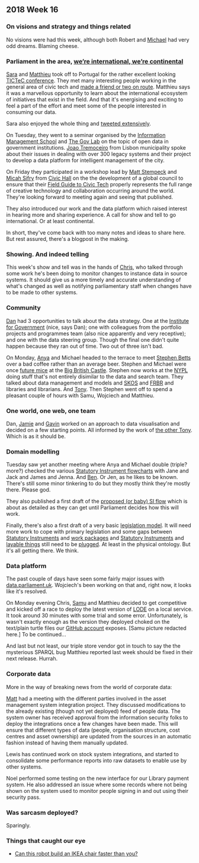 ## 2018 Week 16

### On visions and strategy and things related

No visions were had this week, although both Robert and [Michael](https://twitter.com/fantasticlife) had very odd dreams. Blaming cheese.

### Parliament in the area, [we’re international, we’re continental](https://www.youtube.com/watch?v=pNfHoPIxhXM&t=1m9s)

[Sara](https://twitter.com/sarafreis) and [Matthieu](https://twitter.com/cognithive) took off to Portugal for the rather excellent looking [TICTeC conference](http://tictec.mysociety.org/). They met many interesting people working in the general area of civic tech and [made a friend or two on route](https://twitter.com/LudwigKayser/status/986530728035921920). Matthieu says it was a marvellous opportunity to learn about the international ecosystem of initiatives that exist in the field. And that it's energising and exciting to feel a part of the effort and meet some of the people interested in consuming our data.

Sara also enjoyed the whole thing and [tweeted extensively](https://twitter.com/search?f=tweets&q=sarafreis%20%23tictec&src=typd).

On Tuesday, they went to a seminar organised by the [Information Management School](https://twitter.com/NOVAIMS) and [The Gov Lab](https://twitter.com/TheGovLab) on the topic of open data in government institutions. [Joao Tremoceiro](https://twitter.com/joaotremoceiro) from Lisbon municipality spoke about their issues in dealing with over 300 legacy systems and their project to develop a data platform for intelligent management of the city.

On Friday they participated in a workshop lead by [Matt Stempeck](https://twitter.com/mstem) and [Micah Sifry](https://twitter.com/Mlsif) from [Civic Hall](https://civichall.org/) on the the development of a global council to ensure that their [Field Guide to Civic Tech](https://docs.google.com/spreadsheets/d/1FzmvVAKOOFdixCs7oz88cz9g1fFPHDlg0AHgHCwhf4A/edit) properly represents the full range of creative technology and collaboration occurring around the world. They're looking forward to meeting again and seeing that published.

They also introduced our work and the data platform which raised interest in hearing more and sharing experience. A call for show and tell to go international. Or at least continental.

In short, they've come back with too many notes and ideas to share here. But rest assured, there's a blogpost in the making.

### Showing. And indeed telling

This week's show and tell was in the hands of [Chris](https://twitter.com/chrisalcockdev), who talked through some work he's been doing to monitor changes to instance data in source systems. It should give us a more timely and accurate understanding of what's changed as well as notifying parliamentary staff when changes have to be made to other systems.

### Community

[Dan](https://twitter.com/dasbarrett) had 3 opportunities to talk about the data strategy. One at the [Institute for Government](https://www.instituteforgovernment.org.uk/) (nice, says Dan); one with colleagues from the portfolio projects and programmes team (also nice apparently and very receptive); and one with the data steering group. Though the final one didn't quite happen because they ran out of time. Two out of three isn't bad.

On Monday, [Anya](https://twitter.com/bitten_) and Michael headed to the terrace to meet [Stephen Betts](https://twitter.com/stephenbetts) over a bad coffee rather than an average beer. Stephen and Michael were once [future mice](https://twitter.com/futuremice) at the [Big British Castle](https://www.youtube.com/watch?v=_IR4l1FoiIY). Stephen now works at the [NYPL](https://www.nypl.org/) doing stuff that's not entirely disimilar to the data and search team. They talked about data management and models and [SKOS](https://en.wikipedia.org/wiki/Simple_Knowledge_Organization_System) and [FRBR](https://en.wikipedia.org/wiki/Functional_Requirements_for_Bibliographic_Records) and libraries and librarians. And [Tony](https://twitter.com/tonyageh). Then Stephen went off to spend a pleasant couple of hours with Samu, Wojciech and Matthieu.

### One world, one web, one team

Dan, [Jamie](https://twitter.com/oddtype) and [Gavin](https://twitter.com/GavBerman) worked on an approach to data visualisation and decided on a few starting points. All informed by the work of [the other Tony](https://twitter.com/https://twitter.com/psychemedia). Which is as it should be.

### Domain modelling

Tuesday saw yet another meeting where Anya and Michael double (triple? more?) checked the various [Statutory Instrument flowcharts](https://ukparliament.github.io/ontologies/procedure/procedure-ontology.html#examples) with Jane and Jack and James and Jenna. And [Ben](https://twitter.com/benwoodhams). Or Jen, as he likes to be known. There's still some minor tinkering to do but they mostly think they're mostly there. Please god.

They also published a first draft of the [proposed (or baby) SI flow](https://github.com/ukparliament/ontologies/blob/master/procedure/proposed-sis/proposed-sis.pdf) which is about as detailed as they can get until Parliament decides how this will work.

Finally, there's also a first draft of a very basic [legislation model](https://ukparliament.github.io/ontologies/legislation/legislation-ontology.html). It will need more work to cope with primary legislation and some gaps between [Statutory Instruments](https://ukparliament.github.io/ontologies/legislation/legislation-ontology.html#d4e264) and [work packages](https://ukparliament.github.io/ontologies/procedure/procedure-ontology.html#d4e260) and [Statutory Instruments](https://ukparliament.github.io/ontologies/legislation/legislation-ontology.html#d4e264) and [layable things](https://ukparliament.github.io/ontologies/laying/laying-ontology.html#d4e213) still need to be [plugged](https://trello.com/c/2ucuhWhp/81-interface-classes). At least in the physical ontology. But it's all getting there. We think.

### Data platform

The past couple of days have seen some fairly major issues with [data.parliament.uk](http://www.data.parliament.uk/). Wojciech's been working on that and, right now, it looks like it's resolved.

On Monday evening Chris, [Samu](https://twitter.com/langsamu) and Matthieu decided to get competitive and kicked off a race to deploy the latest version of [LODE](http://www.essepuntato.it/lode) on a local service. It took around 30 minutes with some trial and some error. Unfortunately, is wasn't exactly enough as the version they deployed choked on the text/plain turtle files our [GitHub account](https://github.com/ukparliament/ontologies) exposes. [Samu picture redacted here.] To be continued...

And last but not least, our triple store vendor got in touch to say the the mysterious SPARQL bug Matthieu reported last week should be fixed in their next release. Hurrah.

### Corporate data

More in the way of breaking news from the world of corporate data:

[Matt](https://twitter.com/matiasgermanico) had a meeting with the different parties involved in the asset management system integration project. They discussed modifications to the already existing (though not yet deployed) feed of people data. The system owner has received approval from the information security folks to deploy the integrations once a few changes have been made. This will ensure that different types of data (people, organisation structure, cost centres and asset ownership) are updated from the sources in an automatic fashion instead of having them manually updated.

Lewis has continued work on stock system integrations, and started to consolidate some performance reports into raw datasets to enable use by other systems.

Noel performed some testing on the new interface for our Library payment system. He also addressed an issue where some records where not being shown on the system used to monitor people signing in and out using their security pass.

### Was sarcasm deployed?

Sparingly.

### Things that caught our eye

* [Can this robot build an IKEA chair faster than you?](http://www.sciencemag.org/news/2018/04/can-robot-build-ikea-chair-faster-you)
